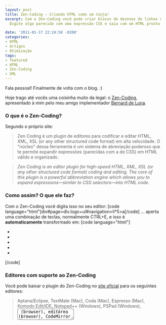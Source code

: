 ```yaml
---
layout: post
title: Zen-Coding – Criando HTML como um ninja!
excerpt: Com o Zen-Coding você pode criar blocos de dezenas de linhas de HTML rapidamente!
  Digite algo parecido com uma expressão CSS e saia com um HTML pronto para usar.

date: '2011-01-17 22:24:58 -0200'
categories:
- HTML
- Artigos
- Otimização
tags:
- featured
- HTML
- Zen-Coding
- XML
---
```

Fala pessoal! Finalmente de volta com o blog. :)

Hoje trago até vocês uma coisinha muito da legal: o <a href="http://code.google.com/p/zen-coding/" target="_blank">Zen-Coding</a>, apresentado à mim pelo meu amigo implementador <a title="Implementador, HTML e CSS" href="http://www.bernarddeluna.com/" target="_blank">Bernard de Luna</a>.

<h3>O que é o Zen-Coding?</h3>
Segundo o próprio site:

<blockquote>Zen Coding é um plugin de editores para codificar e editar HTML, XML, XSL (or any other structured code format) em alta velocidade. O "núcleo" dessa ferramenta é um sistema de abreviação poderoso que te permite expandir expressões (parecidas com a de CSS) em HTML válido e organizado.
</blockquote>
<blockquote><em>Zen Coding is an editor plugin for high-speed  HTML, XML, XSL (or any  other structured code format) coding and  editing. The core of this  plugin is a powerful abbreviation engine  which allows you to expand  expressions—similar to CSS selectors—into  HTML code.</em>
</blockquote>
<h3>Como assim? O que ele faz?</h3>
Com o Zen-Coding você digita isso no seu editor:
[code language="html"]div#page>div.logo+ul#navigation>li*5>a[/code]
... aperta uma combinação de teclas, normalmente CTRL+E, e isso é <strong>automaticamente</strong> transformado em:
[code language="html"]<div id="page">
	<div class="logo"></div>
	<ul id="navigation">
		<li><a href=""></a></li>
		<li><a href=""></a></li>
		<li><a href=""></a></li>
		<li><a href=""></a></li>
		<li><a href=""></a></li>
	</ul>
</div>[/code]

<h3>Editores com suporte ao Zen-Coding</h3>
Você pode baixar o plugin do Zen-Coding no <a href="http://code.google.com/p/zen-coding/" target="_blank">site oficial</a> para os seguintes editores:

<blockquote>Aptana/Eclipse, TextMate (Mac), Coda (Mac), Espresso (Mac), Komodo Edit/IDE, Notepad++ (Windows), PSPad (Windows), <textarea> (browser), editArea (browser), CodeMirror (browser), Dreamweaver (Windows, Mac), Sublime Text (Windows), UltraEdit (Windows), TopStyle (Windows), GEdit, BBEdit/TextWrangler (Mac), Visual Studio (Windows), EmEditor (Windows), Sakura Editor (Windows), NetBeans, IntelliJ IDEA/WebStorm/PHPStorm, Emacs, Vim e Visual Studio
</blockquote>
Nem todos são plugins oficiais, mas a maioria sim. :)

<h3>O que mais ele faz?</h3>
Vejam um exemplo que criei para vocês...

Você pode expandir a seguinte linha:
[code language="html"]html>(head>title+meta[name="description" content]+meta[name="keywords" content])+(body>(header+(#body>#content+aside#sidebar))+footer)[/code]
Em um template de site completo:
[code language="html"]<html>
	<head>
		<title></title>
		<meta name="description" content="" />
		<meta name="keywords" content="" />
	</head>
	<body>
		<header></header>
		<div id="body">
			<div id="content"></div>
			<aside id="sidebar"></aside>
		</div>
		<footer></footer>
	</body>
</html>[/code]

Esse é um bom exemplo do que ele é capaz de fazer... Mas não é um uso comum dele... A idéia é você fazer HTML muito rápido, por exemplo quando você digita <code>#menu>ul>li*5>a</code> e "expande", você ganha tempo por não ter que escrever (e organizar/identar), isso tudo:
[code language="html"]<div id="menu">
	<ul>
		<li><a href=""></a></li>
		<li><a href=""></a></li>
		<li><a href=""></a></li>
		<li><a href=""></a></li>
		<li><a href=""></a></li>
	</ul>
</div>[/code]

<hr />
Espero que vocês tenham gostado dessa ferramenta! Ela não é novidade, mas sei que nem todo mundo conhece. ;)

Lembre-se, quanto menos tempo você gastar fazendo as tarefas que vive fazendo, mais tempo você terá pra ganhar mais dinheiro!

